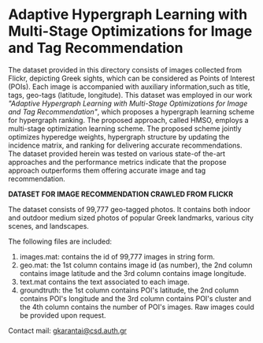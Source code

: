 #  Adaptive Hypergraph Learning with Multi-Stage Optimizations for Image and Tag Recommendation
   
  The dataset provided in this directory consists of images collected from Flickr, depicting Greek sights, which can be considered as Points of Interest (POIs). Each image is accompanied with auxiliary information,such as title, tags, geo-tags (latitude, longitude). This dataset was employed in our work *"Adaptive Hypergraph Learning with Multi-Stage Optimizations for Image and Tag Recommendation"*, which proposes a hypergraph learning scheme for hypergraph ranking. The proposed approach, called HMSO, employs a multi-stage optimization learning scheme. The proposed scheme jointly optimizes hyperedge weights, hypergraph structure by updating the incidence matrix, and ranking for delivering accurate recommendations. The dataset provided herein was tested on various state-of the-art approaches and the performance metrics indicate that the propose approach outperforms them offering accurate image and tag recommendation.
   
 **DATASET FOR IMAGE RECOMMENDATION CRAWLED FROM FLICKR**  
 
     
  The dataset consists of 99,777 geo-tagged photos. It contains both indoor and outdoor medium sized photos of popular Greek landmarks, various city scenes, and landscapes.

   The following files are included:

1) images.mat: contains the id of 99,777 images in string form.
2) geo.mat: the 1st column contains image id (as number), the 2nd column contains image latitude and the 3rd column contains image longitude.
3) text.mat contains the text associated to each image.
4) groundtruth: the 1st column contains POI's latitude, the 2nd column contains POI's longitude and the 3rd column contains POI's cluster and the 4th column contains the number of POI's images.
 Raw images could be provided upon request.        
 
 Contact mail: gkarantai@csd.auth.gr
